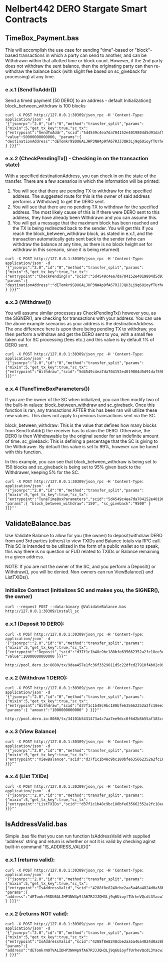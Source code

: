# Nelbert442 DERO Stargate Smart Contracts

## TimeBox_Payment.bas
This will accomplish the use case for sending "time"-based or "block"-based transactions in which a party can send to another, and can be Withdrawn within that allotted time or block count. However, if the 2nd party does not withdraw the sent balance, then the originating party can then re-withdraw the balance back (with slight fee based on sc_giveback for processing) at any time.

### e.x.1 (SendToAddr())
Send a timed payment [50 DERO] to an address - default Initialization() block_between_withdraw is 100 blocks

```
curl -X POST http://127.0.0.1:30309/json_rpc -H 'Content-Type: application/json' -d '{"jsonrpc":"2.0","id":"0","method":"transfer_split","params":{"mixin":5,"get_tx_key":true,"sc_tx":{"entrypoint":"SendToAddr","scid":"5d4549c4ea7da704152e4019804d5d91daf59b00c1342830959c44fddec272cd", "value":50000000000000, "params":{ "destinationAddress":"dETomkr9SDU6ALJHP3NW4p9fA67RJJJQH3Lj9q6UioyfTUrheVQcdL3Yacw1KjrVyvEuqbwX3k1p1A9dzzZGZvNu8e2TMrLP3r" } }}}"'
```

### e.x.2 (CheckPendingTx() - Checking in on the transaction state)
With a specified destinationAddress, you can check in on the state of the transfer. There are a few scenarios in which the information will be printed:
1) You will see that there are pending TX to withdraw for the specified address. The suggested route for this is the owner of said address performs a Withdraw() to get the DERO sent.
2) You will see that there are no pending TX to withdraw for the specified address. The most likely cause of this is if there were DERO sent to this address, they have already been Withdrawn and you can assume this.
3) You will get a message that the maximum block has been reached and the TX is being redirected back to the sender. You will get this if you reach the block_between_withdraw block, as stated in e.x.1, and the transaction automatically gets sent back to the sender (who can withdraw the balance at any time, as there is no block height set for withdraw in this scenario, since it is being returned)

```
curl -X POST http://127.0.0.1:30309/json_rpc -H 'Content-Type: application/json' -d '{"jsonrpc":"2.0","id":"0","method":"transfer_split","params":{"mixin":5,"get_tx_key":true,"sc_tx":{"entrypoint":"CheckPendingTx","scid":"5d4549c4ea7da704152e4019804d5d91daf59b00c1342830959c44fddec272cd", "params":{ "destinationAddress":"dETomkr9SDU6ALJHP3NW4p9fA67RJJJQH3Lj9q6UioyfTUrheVQcdL3Yacw1KjrVyvEuqbwX3k1p1A9dzzZGZvNu8e2TMrLP3r" } }}}"'
```

### e.x.3 (Withdraw())
You will assume similar processes as CheckPendingTx() however you, as the SIGNER(), are checking for transactions with your address. You can use the above example scenarios as your address is the destinationAddress.
The one difference here is upon there being pending TX to withdraw, you then perform a withdraw and get the DERO sent to you, with a small fee taken out for SC processing (fees etc.) and this value is by default 1% of DERO sent.

```
curl -X POST http://127.0.0.1:30309/json_rpc -H 'Content-Type: application/json' -d '{"jsonrpc":"2.0","id":"0","method":"transfer_split","params":{"mixin":5,"get_tx_key":true,"sc_tx":{"entrypoint":"Withdraw","scid":"5d4549c4ea7da704152e4019804d5d91daf59b00c1342830959c44fddec272cd" }}}"'
```

### e.x.4 (TuneTimeBoxParameters())
If you are the owner of the SC when initialized, you can then modify two of the built-in values: block_between_withdraw and sc_giveback. Once this function is ran, any transactions AFTER this has been ran will utilize these new values. This does not apply to previous transactions sent via the SC.

block_between_withdraw: This is the value that defines how many blocks from SendToAddr() the receiver has to claim the DERO. Otherwise, the DERO is then Withdrawable by the original sender for an indefinite amount of time.
sc_giveback: This is defining a percentage that the SC is giving to the Withdrawer. By default this value is set to 99%, however can be tuned with this function.

In this example, you can see that block_between_withdraw is being set to 150 blocks and sc_giveback is being set to 95% given back to the Withdrawer, keeping 5% for the SC.
```
curl -X POST http://127.0.0.1:30309/json_rpc -H 'Content-Type: application/json' -d '{"jsonrpc":"2.0","id":"0","method":"transfer_split","params":{"mixin":5,"get_tx_key":true,"sc_tx":{"entrypoint":"TuneTimeBoxParameters","scid":"5d4549c4ea7da704152e4019804d5d91daf59b00c1342830959c44fddec272cd", "params":{ "block_between_withdraw":"150", "sc_giveback":"9500" } }}}"'
```

## ValidateBalance.bas
Use Validate Balance to allow for you (the owner) to deposit/withdraw DERO from and 3rd parties (others) to view TXIDs and Balance totals via RPC call. This SC is intended to be utilized in the form of a public wallet so to speak, this way there is no question or FUD related to TXIDs or Balance remaining in a given address.

NOTE: If you are not the owner of the SC, and you perform a Deposit() or Withdraw(), you will be denied. Non-owners can run ViewBalance() and ListTXIDs().

### Initialize Contract (initializes SC and makes you, the SIGNER(), the owner)

```
curl --request POST --data-binary @ValidateBalance.bas http://127.0.0.1:30309/install_sc
```

### e.x.1 (Deposit 10 DERO): 
```
curl -X POST http://127.0.0.1:30309/json_rpc -H 'Content-Type: application/json' -d '{"jsonrpc":"2.0","id":"0","method":"transfer_split","params":{"mixin":5,"get_tx_key":true,"sc_tx":{"entrypoint":"Deposit","scid":"d37f1c1b48c9bc180bfe635662352a2fc18ee3c054648294c1b757ef867541dd", "value":10000000000000 }}}"'

http://pool.dero.io:8080/tx/9daa457e1fc36f3329011d5c22dfcd27910f4b02c0943ef07cda8d78faf1bcc4
```

### e.x.2 (Withdraw 1 DERO):
```
curl -X POST http://127.0.0.1:30309/json_rpc -H 'Content-Type: application/json' -d '{"jsonrpc":"2.0","id":"0","method":"transfer_split","params":{"mixin":5,"get_tx_key":true,"sc_tx":{"entrypoint":"Withdraw","scid":"d37f1c1b48c9bc180bfe635662352a2fc18ee3c054648294c1b757ef867541dd", "params":{ "amount":"1000000000000" } }}}"'

http://pool.dero.io:8080/tx/34101b5431473a4c7aa7ee9dcc0f6d2b8b55af183c4747591dd97ca5974392de
```

### e.x.3 (View Balance)
```
curl -X POST http://127.0.0.1:30309/json_rpc -H 'Content-Type: application/json' -d '{"jsonrpc":"2.0","id":"0","method":"transfer_split","params":{"mixin":5,"get_tx_key":true,"sc_tx":{"entrypoint":"ViewBalance","scid":"d37f1c1b48c9bc180bfe635662352a2fc18ee3c054648294c1b757ef867541dd" }}}"'
```

### e.x.4 (List TXIDs)
```
curl -X POST http://127.0.0.1:30309/json_rpc -H 'Content-Type: application/json' -d '{"jsonrpc":"2.0","id":"0","method":"transfer_split","params":{"mixin":5,"get_tx_key":true,"sc_tx":{"entrypoint":"ListTXIDs","scid":"d37f1c1b48c9bc180bfe635662352a2fc18ee3c054648294c1b757ef867541dd" }}}"'
```

## IsAddressValid.bas
Simple .bas file that you can run function IsAddressValid with supplied 'address' string and return is whether or not it is valid by checking aginst built-in command "IS_ADDRESS_VALID()"

### e.x.1 (returns valid): 
```
curl -X POST http://127.0.0.1:30309/json_rpc -H 'Content-Type: application/json' -d '{"jsonrpc":"2.0","id":"0","method":"transfer_split","params":{"mixin":5,"get_tx_key":true,"sc_tx":{"entrypoint":"IsAddressValid","scid":"4288f8e8248cbe2aa5a46a4824d0a38b3fa0033bde51a09eaa94e0575f89d62e", "params":{ "address":"dETomkr9SDU6ALJHP3NW4p9fA67RJJJQH3Lj9q6UioyfTUrheVQcdL3Yacw1KjrVyvEuqbwX3k1p1A9dzzZGZvNu8e2TMrLP3r" } }}}"'
```

### e.x.2 (returns NOT valid):
```
curl -X POST http://127.0.0.1:30309/json_rpc -H 'Content-Type: application/json' -d '{"jsonrpc":"2.0","id":"0","method":"transfer_split","params":{"mixin":5,"get_tx_key":true,"sc_tx":{"entrypoint":"IsAddressValid","scid":"4288f8e8248cbe2aa5a46a4824d0a38b3fa0033bde51a09eaa94e0575f89d62e", "params":{ "address":"dETomkrNOTVALIDHP3NW4p9fA67RJJJQH3Lj9q6UioyfTUrheVQcdL3Yacw1KjrVyvEuqbwX3k1p1A9dzzZGZvNu8e2TMrLP3r" } }}}"'
```